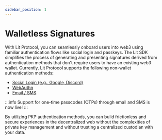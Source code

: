 ```yaml
---
sidebar_position: 1
---
```


# Walletless Signatures

With Lit Protocol, you can seamlessly onboard users into web3 using familiar authentication flows like social login and passkeys. The Lit SDK simplifies the process of generating and presenting signatures derived from authentication methods that don't require users to have an existing web3 wallet. Currently, Lit Protocol supports the following non-wallet authentication methods:

- [Social Login (e.g., Google, Discord)](../../wallets/auth-methods/lit-auth-methods/social-login)
- [WebAuthn](../../wallets/auth-methods/lit-auth-methods/web-authn)
- [Email / SMS](../../wallets/auth-methods/lit-auth-methods/email-sms)

:::info
Support for one-time passcodes (OTPs) through email and SMS is now live!
:::

By utilizing PKP authentication methods, you can build frictionless and secure experiences in the decentralized web without the complexities of private key management and without trusting a centralized custodian with your data.
